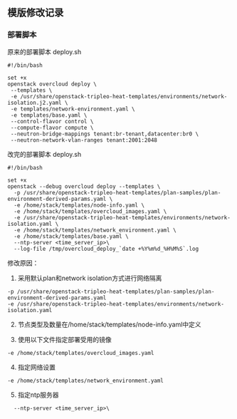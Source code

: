 ## 模版修改记录

### 部署脚本
原来的部署脚本 deploy.sh
```
#!/bin/bash

set +x
openstack overcloud deploy \
 --templates \
 -e /usr/share/openstack-tripleo-heat-templates/environments/network-isolation.j2.yaml \
 -e templates/network-environment.yaml \
 -e templates/base.yaml \
 --control-flavor control \
 --compute-flavor compute \
 --neutron-bridge-mappings tenant:br-tenant,datacenter:br0 \
 --neutron-network-vlan-ranges tenant:2001:2048
```

改完的部署脚本 deploy.sh
```
#!/bin/bash

set +x
openstack --debug overcloud deploy --templates \
  -p /usr/share/openstack-tripleo-heat-templates/plan-samples/plan-environment-derived-params.yaml \
  -e /home/stack/templates/node-info.yaml \
  -e /home/stack/templates/overcloud_images.yaml \
  -e /usr/share/openstack-tripleo-heat-templates/environments/network-isolation.yaml \
  -e /home/stack/templates/network_environment.yaml \
  -e /home/stack/templates/base.yaml \
  --ntp-server <time_server_ip>\
  --log-file /tmp/overcloud_deploy_`date +%Y%m%d_%H%M%S`.log
```

修改原因：
1. 采用默认plan和network isolation方式进行网络隔离
```
-p /usr/share/openstack-tripleo-heat-templates/plan-samples/plan-environment-derived-params.yaml
-e /usr/share/openstack-tripleo-heat-templates/environments/network-isolation.yaml
```

2. 节点类型及数量在/home/stack/templates/node-info.yaml中定义

3. 使用以下文件指定部署受用的镜像
```
-e /home/stack/templates/overcloud_images.yaml
```

4. 指定网络设置
```
-e /home/stack/templates/network_environment.yaml
```

5. 指定ntp服务器
```
  --ntp-server <time_server_ip>\
```